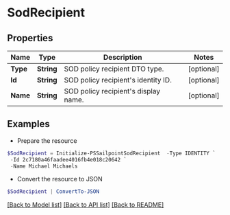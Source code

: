 # SodRecipient
## Properties

Name | Type | Description | Notes
------------ | ------------- | ------------- | -------------
**Type** | **String** | SOD policy recipient DTO type. | [optional] 
**Id** | **String** | SOD policy recipient&#39;s identity ID. | [optional] 
**Name** | **String** | SOD policy recipient&#39;s display name. | [optional] 

## Examples

- Prepare the resource
```powershell
$SodRecipient = Initialize-PSSailpointSodRecipient  -Type IDENTITY `
 -Id 2c7180a46faadee4016fb4e018c20642 `
 -Name Michael Michaels
```

- Convert the resource to JSON
```powershell
$SodRecipient | ConvertTo-JSON
```

[[Back to Model list]](../README.md#documentation-for-models) [[Back to API list]](../README.md#documentation-for-api-endpoints) [[Back to README]](../README.md)

